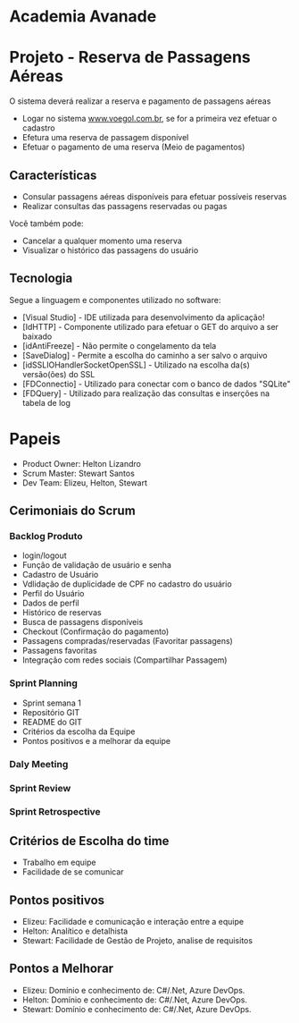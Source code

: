 # Academia Avanade

# Projeto - Reserva de Passagens Aéreas

O sistema deverá realizar a reserva e pagamento de passagens aéreas

  - Logar no sistema www.voegol.com.br, se for a primeira vez efetuar o cadastro
  - Efetura uma reserva de passagem disponível
  - Efetuar o pagamento de uma reserva (Meio de pagamentos)  

## Características

  - Consular passagens aéreas disponíveis para efetuar possíveis reservas
  - Realizar consultas das passagens reservadas ou pagas
  
Você também pode:
  - Cancelar a qualquer momento uma reserva
  - Visualizar o histórico das passagens do usuário  

## Tecnologia

Segue a linguagem e componentes utilizado no software:

* [Visual Studio] - IDE utilizada para desenvolvimento da aplicação!
* [IdHTTP] - Componente utilizado para efetuar o GET do arquivo a ser baixado
* [idAntiFreeze] - Não permite o congelamento da tela
* [SaveDialog] - Permite a escolha do caminho a ser salvo o arquivo
* [idSSLIOHandlerSocketOpenSSL] - Utilizado na escolha da(s) versão(ões) do SSL
* [FDConnectio] - Utilizado para conectar com o banco de dados "SQLite"
* [FDQuery] - Utilizado para realização das consultas e inserções na tabela de log

# Papeis
  - Product Owner: Helton Lizandro
  - Scrum Master: Stewart Santos
  - Dev Team: Elizeu, Helton, Stewart

## Cerimoniais do Scrum

### Backlog Produto
  - login/logout
  - Função de validação de usuário e senha
  - Cadastro de Usuário
  - Vdlidação de duplicidade de CPF no cadastro do usuário
  - Perfil do Usuário
  - Dados de perfil
  - Histórico de reservas
  - Busca de passagens disponíveis
  - Checkout (Confirmação do pagamento)
  - Passagens compradas/reservadas (Favoritar passagens)
  - Passagens favoritas 
  - Integração com redes sociais (Compartilhar Passagem)

### Sprint Planning
  - Sprint semana 1
  - Repositório GIT
  - README do GIT
  - Critérios da escolha da Equipe
  - Pontos positivos e a melhorar da equipe
  
### Daly Meeting

### Sprint Review

### Sprint Retrospective

## Critérios de Escolha do time
  - Trabalho em equipe
  - Facilidade de se comunicar  
  
## Pontos positivos
  - Elizeu: Facilidade e comunicação e interação entre a equipe 
  - Helton: Analítico e detalhista
  - Stewart: Facilidade de Gestão de Projeto, analise de requisitos
  
## Pontos a Melhorar  
  - Elizeu: Domínio e conhecimento de: C#/.Net, Azure DevOps.
  - Helton: Domínio e conhecimento de: C#/.Net, Azure DevOps.
  - Stewart: Domínio e conhecimento de: C#/.Net, Azure DevOps.

